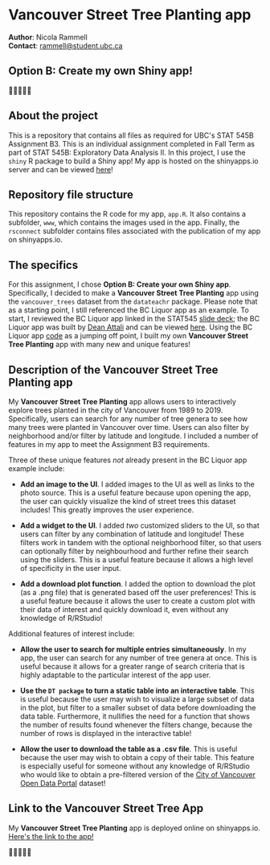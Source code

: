 # Vancouver Street Tree Planting app

**Author**: Nicola Rammell\
**Contact**: rammell@student.ubc.ca

## Option B: Create my own Shiny app!

🌲🌳🌲🌳🌲

## About the project

This is a repository that contains all files as required for UBC's STAT
545B Assignment B3. This is an individual assignment completed in Fall
Term as part of STAT 545B: Exploratory Data Analysis II. In this
project, I use the `shiny` R package to build a Shiny app! My app is
hosted on the shinyapps.io server and can be viewed
[here](https://nicolarammell.shinyapps.io/shiny-app/)!

## Repository file structure

This repository contains the R code for my app, `app.R`. It also
contains a subfolder, `www`, which contains the images used in the app.
Finally, the `rsconnect` subfolder contains files associated with the
publication of my app on shinyapps.io.

## The specifics

For this assignment, I chose **Option B: Create your own Shiny app**.
Specifically, I decided to make a **Vancouver Street Tree Planting** app
using the `vancouver_trees` dataset from the `datateachr` package.
Please note that as a starting point, I still referenced the BC Liquor
app as an example. To start, I reviewed the BC Liquor app linked in the
STAT545 [slide
deck](https://docs.google.com/presentation/d/1dXhqqsD7dPOOdcC5Y7RW--dEU7UfU52qlb0YD3kKeLw/edit#slide=id.p);
the BC Liquor app was built by [Dean
Attali](https://github.com/daattali) and can be viewed
[here](https://daattali.com/shiny/bcl/). Using the BC Liquor app
[code](https://github.com/daattali/shiny-server/tree/master/bcl) as a
jumping off point, I built my own **Vancouver Street Tree Planting** app
with many new and unique features!

## Description of the Vancouver Street Tree Planting app

My **Vancouver Street Tree Planting** app allows users to interactively
explore trees planted in the city of Vancouver from 1989 to 2019.
Specifically, users can search for any number of tree genera to see how
many trees were planted in Vancouver over time. Users can also filter by
neighborhood and/or filter by latitude and longitude. I included a
number of features in my app to meet the Assignment B3 requirements.

Three of these unique features *not* already present in the BC Liquor
app example include:

-   **Add an image to the UI**. I added images to the UI as well as
    links to the photo source. This is a useful feature because upon
    opening the app, the user can quickly visualize the kind of street
    trees this dataset includes! This greatly improves the user
    experience.

-   **Add a widget to the UI**. I added *two* customized sliders to the
    UI, so that users can filter by any combination of latitude and
    longitude! These filters work in tandem with the optional
    neighborhood filter, so that users can optionally filter by
    neighbourhood and further refine their search using the sliders.
    This is a useful feature because it allows a high level of
    specificity in the user input.

-   **Add a download plot function**. I added the option to download the
    plot (as a .png file) that is generated based off the user
    preferences! This is a useful feature because it allows the user to
    create a custom plot with their data of interest and quickly
    download it, even without any knowledge of R/RStudio!

Additional features of interest include:

-   **Allow the user to search for multiple entries simultaneously**. In
    my app, the user can search for any number of tree genera at once.
    This is useful because it allows for a greater range of search
    criteria that is highly adaptable to the particular interest of the
    app user.

-   **Use the `DT package` to turn a static table into an interactive
    table**. This is useful because the user may wish to visualize a
    large subset of data in the plot, but filter to a smaller subset of
    data before downloading the data table. Furthermore, it nullifies
    the need for a function that shows the number of results found
    whenever the filters change, because the number of rows is displayed
    in the interactive table!

-   **Allow the user to download the table as a .csv file**. This is
    useful because the user may wish to obtain a copy of their table.
    This feature is especially useful for someone without any knowledge
    of R/RStudio who would like to obtain a pre-filtered version of the
    [City of Vancouver Open Data
    Portal](https://opendata.vancouver.ca/explore/dataset/street-trees/information/?disjunctive.species_name&disjunctive.common_name&disjunctive.on_street&disjunctive.neighbourhood_name)
    dataset!

## Link to the Vancouver Street Tree App

My **Vancouver Street Tree Planting** app is deployed online on
shinyapps.io. [Here's the link to the
app!](https://nicolarammell.shinyapps.io/shiny-app/)

🌲🌳🌲🌳🌲
